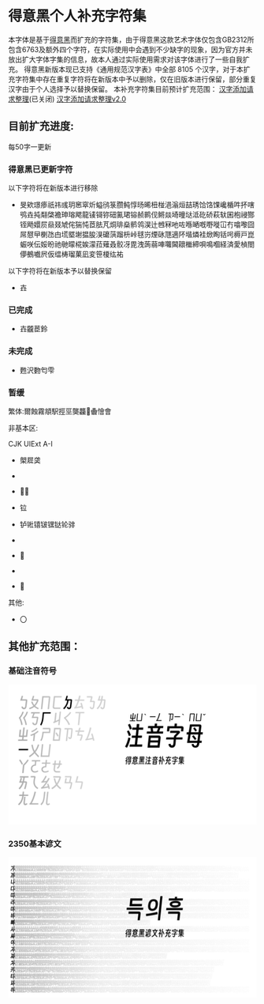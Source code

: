# 得意黑个人补充字符集

本字体是基于[得意黑](https://github.com/atelier-anchor/smiley-sans)而扩充的字符集，由于得意黑这款艺术字体仅包含GB2312所包含6763及额外四个字符，在实际使用中会遇到不少缺字的现象，因为官方并未放出扩大字体字集的信息，故本人通过实际使用需求对该字体进行了一些自我扩充。
得意黑新版本现已支持《通用规范汉字表》中全部 8105 个汉字，对于本扩充字符集中存在重复字符将在新版本中予以删除，仅在旧版本进行保留，部分重复汉字由于个人选择予以替换保留。
本补充字符集目前预计扩充范围：
[汉字添加请求整理](https://github.com/atelier-anchor/smiley-sans/issues/73)(已关闭)
[汉字添加请求整理v2.0](https://github.com/atelier-anchor/smiley-sans/issues/139)

## 目前扩充进度:

每50字一更新

### 得意黑已更新字符

以下字符将在新版本进行移除

- 旻欸璟瘆祇祎彧玥窸窣炘螠鸻箓臜鲀惇旸晞杻椪浥滃烜喆琇饸饹馃巉楯吽抔嗐鸮垚扽翷棨襜珅瑢飔龍鿏鿔鿭鿬鿫珺镕赪鹮伣鳉燚埼曈垯泜矻硚萩轪囷枹祲酂铚飏嬛屃赑叕虓侘猯忳茝胠芃烔琲燊鹡鸰淏辻乸冧吔咗喺嗮嘅嘢嘥冚冇噏嚟囧屌憇曱楋氹甴塃塈塮揾朘湨礳葓蹓枡峠毬岃煙砯豗適阫堦燐袿焮眴铦呺槈戸崑蜄咲伝娞昐祂毑曚椛娭濛菈薙叒骹冴毘洩蒟蒻唓囖閪耲檵締唄鳴嗰経済愛楨閤儚鵺嚱屄仮缊梼瑠菓凪変笹榎纮祐

以下字符将在新版本予以替换保留

- 壵

### 已完成

- 壵龖茞鈴

### 未完成

- 甦沢覅匄雫

### 暂缓

繁体:爾蝕霧頫駅挳巠龑龘𪚥𱁬懀會

非基本区:

  CJK UIExt A-I

- 㮾㞞䶮

- 

- 𪨊𫓧
 
- 𫟷

- 𬬻𬭊𬭳𬭛𬭶𫟼𬬭𬴂

- 

- 𱍂

- 

- 𮹝

其他:

- 〇

## 其他扩充范围：

### 基础注音符号

<img src="testpic\bopomofo.png">

### 2350基本谚文

<img src="testpic\hangul.png">
